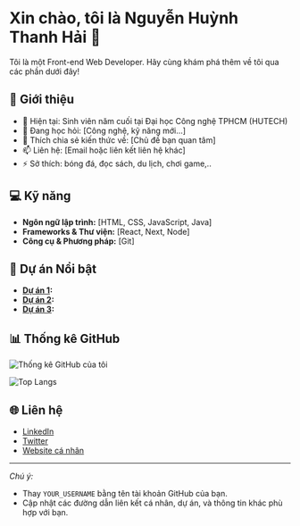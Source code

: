 # Xin chào, tôi là Nguyễn Huỳnh Thanh Hải 👋

Tôi là một Front-end Web Developer. Hãy cùng khám phá thêm về tôi qua các phần dưới đây!

## 🚀 Giới thiệu

- 🔭 Hiện tại: Sinh viên năm cuối tại Đại học Công nghệ TPHCM (HUTECH)
- 🌱 Đang học hỏi: [Công nghệ, kỹ năng mới...]
- 💬 Thích chia sẻ kiến thức về: [Chủ đề bạn quan tâm]
- 📫 Liên hệ: [Email hoặc liên kết liên hệ khác]
- ⚡ Sở thích: bóng đá, đọc sách, du lịch, chơi game,..

## 💻 Kỹ năng

- **Ngôn ngữ lập trình:** [HTML, CSS, JavaScript, Java]
- **Frameworks & Thư viện:** [React, Next, Node]
- **Công cụ & Phương pháp:** [Git]

## 📂 Dự án Nổi bật

- **[Dự án 1](https://github.com/Haimichi/DoAn_LTMobile):**
- **[Dự án 2](https://github.com/Sushiba2ker/Table-reservations):**
- **[Dự án 3](https://github.com/Haimichi/manga-corner):** 

## 📊 Thống kê GitHub

![Thống kê GitHub của tôi](https://github-readme-stats.vercel.app/api?username=Haimichi&theme=default)

<!-- Nếu bạn muốn hiển thị thêm đồ thị, bạn có thể thêm đoạn sau -->
![Top Langs](https://github-readme-stats.vercel.app/api/top-langs/?username=Haimichi&layout=compact)

## 🌐 Liên hệ

- [LinkedIn](https://www.linkedin.com/in/YOUR_LINKEDIN)
- [Twitter](https://twitter.com/YOUR_TWITTER)
- [Website cá nhân](https://sea-portfolio.vercel.app/)

---

*Chú ý:*  
- Thay `YOUR_USERNAME` bằng tên tài khoản GitHub của bạn.  
- Cập nhật các đường dẫn liên kết cá nhân, dự án, và thông tin khác phù hợp với bạn.